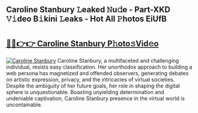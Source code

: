 ## Caroline Stanbury 𝙻eaked 𝙽u𝚍e - Part-XKD 𝚅𝚒deo B𝚒kini 𝙻eaks - Hot All 𝙿hotos EiUfB

# <h2><a href="http://ld2zcgp.urlbe.top/?page=Caroline+Stanbury">🔗🔗👉👉 Caroline Stanbury P𝚑oto𝚜Vid𝚎o</a></h2>

[![Caroline Stanbury](https://i.imgur.com/eBuTRDB.gif)](http://ld2zcgp.urlbe.top/?page=Caroline+Stanbury)
Caroline Stanbury, a multifaceted and challenging individual, resists easy classification. Her unorthodox approach to building a web persona has magnetized and offended observers, generating debates on artistic expression, privacy, and the intricacies of virtual societies. Despite the ambiguity of her future goals, her role in shaping the digital sphere is unquestionable. Boasting unyielding determination and undeniable captivation, Caroline Stanbury presence in the virtual world is uncontainable.
